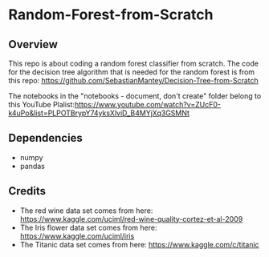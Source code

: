 # Random-Forest-from-Scratch
## Overview

This repo is about coding a random forest classifier from scratch. The code for the decision tree algorithm
that is needed for the random forest is from this repo: https://github.com/SebastianMantey/Decision-Tree-from-Scratch

The notebooks in the "notebooks - document, don't create" folder belong to this YouTube Plalist:https://www.youtube.com/watch?v=ZUcF0-k4uPo&list=PLPOTBrypY74yksXlviD_B4MYjXq3GSMNt

## Dependencies

- numpy
- pandas

## Credits
- The red wine data set comes from here: https://www.kaggle.com/uciml/red-wine-quality-cortez-et-al-2009
- The Iris flower data set comes from here: https://www.kaggle.com/uciml/iris
- The Titanic data set comes from here: https://www.kaggle.com/c/titanic
